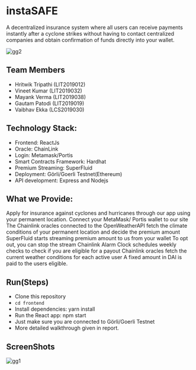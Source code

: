 # instaSAFE


A decentralized insurance system where all users can receive payments instantly after a cyclone strikes without having to contact centralized companies and obtain confirmation of funds directly into your wallet.


![gg2](https://user-images.githubusercontent.com/52003051/141686414-084f17cd-1094-4fcf-b33e-7d1e796e5536.png)

## Team Members
- Hritwik Tripathi (LIT2019012)
- Vineet Kumar (LIT2019032)
- Mayank Verma (LIT2019038)
- Gautam Patodi (LIT2019019)
- Vaibhav Ekka (LCS2019030)


## Technology Stack:
- Frontend: ReactJs
- Oracle: ChainLink
- Login: Metamask/Portis
- Smart Contracts Framework: Hardhat
- Premium Streaming: SuperFluid
- Deployment: Görli/Goerli Testnet(Ethereum)
- API development: Express and Nodejs



##  What we Provide:
Apply for insurance against cyclones and hurricanes through our app using your permanent location.
Connect your MetaMask/ Portis wallet to our site
The Chainlink oracles connected to the OpenWeatherAPI fetch the climate conditions of your permanent location and decide the premium amount
SuperFluid starts streaming premium amount to us from your wallet
To opt out, you can stop the stream
Chainlink Alarm Clock schedules weekly checks to check if you are eligible for a payout
Chainlink oracles fetch the current weather conditions for each active user
A fixed amount in DAI is paid to the users eligible.

## Run(Steps)
- Clone this repository
- ```cd frontend```
- Install dependencies: yarn install
- Run the React app: npm start
- Just make sure you are connected to Görli/Goerli Testnet
- More detailed walkthrough given in report.

## ScreenShots



![gg1](https://user-images.githubusercontent.com/52003051/141686381-83207377-359c-4daf-8539-56608ff7a1e2.png)

